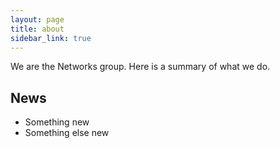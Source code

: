 ```yaml
---
layout: page
title: about
sidebar_link: true
---
```


We are the Networks group. Here is a summary of what we do.

## News

- Something new
- Something else new
